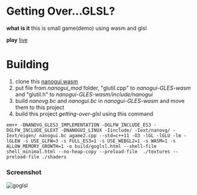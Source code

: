 # Getting Over...GLSL?
**what is it** this is small game(demo) using wasm and glsl

**play** [live](https://danilw.github.io/GLSL-howto/goglsl/goglsl.html)

# Building

1. clone this [nanogui wasm](https://github.com/danilw/nanogui-GLES-wasm)
2. put file from *nanogui_mod* folder, "glutil.cpp" to *nanogui-GLES-wasm* and "glutil.h" to *nanogui-GLES-wasm/include/nanogui*
3. build *nanovg.bc* and *nanogui.bc* in *nanogui-GLES-wasm* and move them to this project
4. build this project *getting-over-glsl* using this command
```
em++ -DNANOVG_GLES3_IMPLEMENTATION -DGLFW_INCLUDE_ES3 -DGLFW_INCLUDE_GLEXT -DNANOGUI_LINUX -Iinclude/ -Iext/nanovg/ -Iext/eigen/ nanogui.bc agame2.cpp --std=c++11 -O3 -lGL -lGLU -lm -lGLEW -s USE_GLFW=3 -s FULL_ES3=1 -s USE_WEBGL2=1 -s WASM=1 -s ALLOW_MEMORY_GROWTH=1 -o build/goglsl.html --shell-file shell_minimal.html --no-heap-copy --preload-file  ./textures --preload-file ./shaders
```

### Screenshot
![goglsl](https://danilw.github.io/GLSL-howto/goglsl/goglsl.png)
